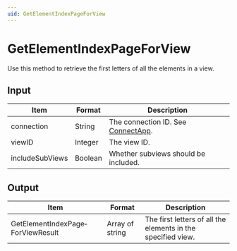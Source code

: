 ```yaml
---
uid: GetElementIndexPageForView
---
```


# GetElementIndexPageForView

Use this method to retrieve the first letters of all the elements in a view.

## Input

| Item            | Format  | Description                                          |
|-----------------|---------|------------------------------------------------------|
| connection      | String  | The connection ID. See [ConnectApp](xref:ConnectApp). |
| viewID          | Integer | The view ID.                                         |
| includeSubViews | Boolean | Whether subviews should be included.              |

## Output

| Item                              | Format          | Description                                                  |
|-----------------------------------|-----------------|--------------------------------------------------------------|
| GetElementIndexPage­ForViewResult  | Array of string | The first letters of all the elements in the specified view. |
